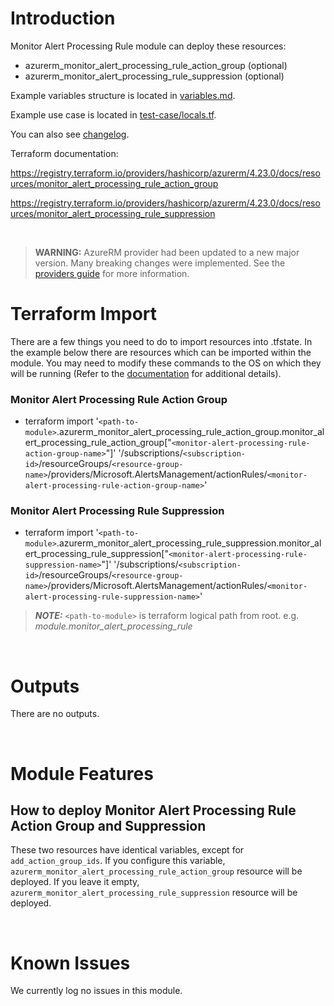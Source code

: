 # Introduction
Monitor Alert Processing Rule module can deploy these resources:
* azurerm_monitor_alert_processing_rule_action_group (optional)
* azurerm_monitor_alert_processing_rule_suppression (optional)

Example variables structure is located in [variables.md](variables.md).

Example use case is located in [test-case/locals.tf](test-case/locals.tf).

You can also see [changelog](CHANGELOG.md).

Terraform documentation:

https://registry.terraform.io/providers/hashicorp/azurerm/4.23.0/docs/resources/monitor_alert_processing_rule_action_group

https://registry.terraform.io/providers/hashicorp/azurerm/4.23.0/docs/resources/monitor_alert_processing_rule_suppression

&nbsp;

> **WARNING:** AzureRM provider had been updated to a new major version. Many breaking changes were implemented. See the [providers guide](https://registry.terraform.io/providers/hashicorp/azurerm/latest/docs/guides/4.0-upgrade-guide) for more information.

# Terraform Import
There are a few things you need to do to import resources into .tfstate. In the example below there are resources which can be imported within the module. You may need to modify these commands to the OS on which they will be running (Refer to the [documentation](https://developer.hashicorp.com/terraform/cli/commands/import#example-import-into-resource-configured-with-for_each) for additional details).
### Monitor Alert Processing Rule Action Group
* terraform import '`<path-to-module>`.azurerm_monitor_alert_processing_rule_action_group.monitor_alert_processing_rule_action_group["`<monitor-alert-processing-rule-action-group-name>`"]' '/subscriptions/`<subscription-id>`/resourceGroups/`<resource-group-name>`/providers/Microsoft.AlertsManagement/actionRules/`<monitor-alert-processing-rule-action-group-name>`'
### Monitor Alert Processing Rule Suppression
* terraform import '`<path-to-module>`.azurerm_monitor_alert_processing_rule_suppression.monitor_alert_processing_rule_suppression["`<monitor-alert-processing-rule-suppression-name>`"]' '/subscriptions/`<subscription-id>`/resourceGroups/`<resource-group-name>`/providers/Microsoft.AlertsManagement/actionRules/`<monitor-alert-processing-rule-suppression-name>`'

 > **_NOTE:_** `<path-to-module>` is terraform logical path from root. e.g. _module.monitor\_alert\_processing\_rule_

&nbsp;

# Outputs
There are no outputs.

&nbsp;

# Module Features
## How to deploy Monitor Alert Processing Rule Action Group and Suppression
These two resources have identical variables, except for `add_action_group_ids`. If you configure this variable, `azurerm_monitor_alert_processing_rule_action_group` resource will be deployed. If you leave it empty, `azurerm_monitor_alert_processing_rule_suppression` resource will be deployed.

&nbsp;

# Known Issues
We currently log no issues in this module.